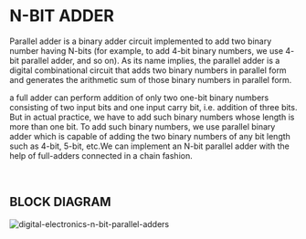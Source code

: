 # **N-BIT ADDER**
<p>Parallel adder is a binary adder circuit implemented to add two binary number having N-bits (for example, to add 4-bit binary numbers, we use 4- bit parallel adder, and so on). As its name implies, the parallel adder is a digital combinational circuit that adds two binary numbers in parallel form and generates the arithmetic sum of those binary numbers in parallel form.</p>

<p>a full adder can perform addition of only two one-bit binary numbers consisting of two input bits and one input carry bit, i.e. addition of three bits. But in actual practice, we have to add such binary numbers whose length is more than one bit. To add such binary numbers, we use parallel binary adder which is capable of adding the two binary numbers of any bit length such as 4-bit, 5-bit, etc.We can implement an N-bit parallel adder with the help of full-adders connected in a chain fashion.</p>
<br>

## BLOCK DIAGRAM
![digital-electronics-n-bit-parallel-adders](https://github.com/user-attachments/assets/2db47bc3-2f29-4779-b91b-920452b2b1a4)
<br>

